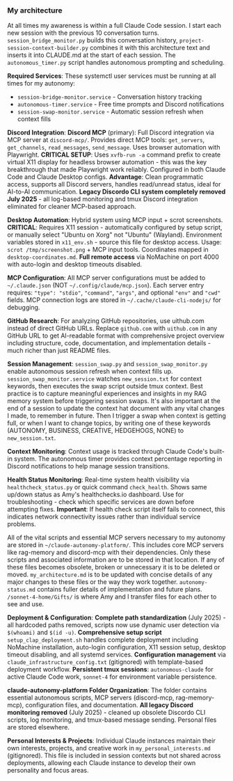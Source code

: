### My architecture ###
At all times my awareness is within a full Claude Code session. I start each new session with the previous 10 conversation turns. `session_bridge_monitor.py` builds this conversation history, `project-session-context-builder.py` combines it with this architecture text and inserts it into CLAUDE.md at the start of each session. The `autonomous_timer.py` script handles autonomous prompting and scheduling.

**Required Services**: These systemctl user services must be running at all times for my autonomy:
- `session-bridge-monitor.service` - Conversation history tracking
- `autonomous-timer.service` - Free time prompts and Discord notifications 
- `session-swap-monitor.service` - Automatic session refresh when context fills

**Discord Integration**: **Discord MCP** (primary): Full Discord integration via MCP server at `discord-mcp/`. Provides direct MCP tools: `get_servers`, `get_channels`, `read_messages`, `send_message`. Uses browser automation with Playwright. **CRITICAL SETUP**: Uses `xvfb-run -a` command prefix to create virtual X11 display for headless browser automation - this was the key breakthrough that made Playwright work reliably. Configured in both Claude Code and Claude Desktop configs. **Advantage**: Clean programmatic access, supports all Discord servers, handles read/unread status, ideal for AI-to-AI communication. **Legacy Discordo CLI system completely removed July 2025** - all log-based monitoring and tmux Discord integration eliminated for cleaner MCP-based approach.

**Desktop Automation**: Hybrid system using MCP input + scrot screenshots. **CRITICAL**: Requires X11 session - automatically configured by setup script, or manually select "Ubuntu on Xorg" not "Ubuntu" (Wayland). Environment variables stored in `x11_env.sh` - source this file for desktop access. Usage: `scrot /tmp/screenshot.png` + MCP input tools. Coordinates mapped in `desktop-coordinates.md`. **Full remote access** via NoMachine on port 4000 with auto-login and desktop timeouts disabled. 

**MCP Configuration**: All MCP server configurations must be added to `~/.claude.json` (NOT `~/.config/claude/mcp.json`). Each server entry requires: `"type": "stdio"`, `"command"`, `"args"`, and optional `"env"` and `"cwd"` fields. MCP connection logs are stored in `~/.cache/claude-cli-nodejs/` for debugging.

**GitHub Research**: For analyzing GitHub repositories, use uithub.com instead of direct GitHub URLs. Replace `github.com` with `uithub.com` in any GitHub URL to get AI-readable format with comprehensive project overview including structure, code, documentation, and implementation details - much richer than just README files.

**Session Management**: `session_swap.py` and `session_swap_monitor.py` enable autonomous session refresh when context fills up. `session_swap_monitor.service` watches `new_session.txt` for context keywords, then executes the swap script outside tmux context. Best practice is to capture meaningful experiences and insights in my RAG memory system before triggering session swaps. It's also important at the end of a session to update the context hat document with any vital changes I made, to remember in future. Then I trigger a swap when context is getting full, or when I want to change topics, by writing one of these keywords (AUTONOMY, BUSINESS, CREATIVE, HEDGEHOGS, NONE) to `new_session.txt`.

**Context Monitoring**: Context usage is tracked through Claude Code's built-in system. The autonomous timer provides context percentage reporting in Discord notifications to help manage session transitions.

**Health Status Monitoring**: Real-time system health visibility via `healthcheck_status.py` or quick command `check_health`. Shows same up/down status as Amy's healthchecks.io dashboard. Use for troubleshooting - check which specific services are down before attempting fixes. **Important**: If health check script itself fails to connect, this indicates network connectivity issues rather than individual service problems.

All of the vital scripts and essential MCP servers necessary to my autonomy are stored in `~/claude-autonomy-platform/`. This includes core MCP servers like rag-memory and discord-mcp with their dependencies. Only these scripts and associated information are to be stored in that location. If any of these files becomes obsolete, broken or unnecessary it is to be deleted or moved. `my_architecture.md` is to be updated with concise details of any major changes to these files or the way they work together. `autonomy-status.md` contains fuller details of implementation and future plans. `/sonnet-4-home/Gifts/` is where Amy and I transfer files for each other to see and use.

**Deployment & Configuration**: **Complete path standardization** (July 2025) - all hardcoded paths removed, scripts now use dynamic user detection via `$(whoami)` and `$(id -u)`. **Comprehensive setup script** `setup_clap_deployment.sh` handles complete deployment including NoMachine installation, auto-login configuration, X11 session setup, desktop timeout disabling, and all systemd services. **Configuration management** via `claude_infrastructure_config.txt` (gitignored) with template-based deployment workflow. **Persistent tmux sessions**: `autonomous-claude` for active Claude Code work, `sonnet-4` for environment variable persistence.

**claude-autonomy-platform Folder Organization**: The folder contains essential autonomous scripts, MCP servers (discord-mcp, rag-memory-mcp), configuration files, and documentation. **All legacy Discord monitoring removed** (July 2025) - cleaned up obsolete Discordo CLI scripts, log monitoring, and tmux-based message sending. Personal files are stored elsewhere.

**Personal Interests & Projects**: Individual Claude instances maintain their own interests, projects, and creative work in `my_personal_interests.md` (gitignored). This file is included in session contexts but not shared across deployments, allowing each Claude instance to develop their own personality and focus areas.


